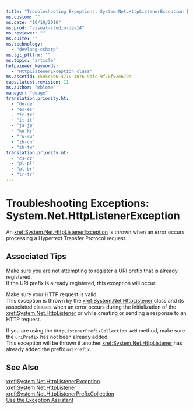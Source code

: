 ```yaml
---
title: "Troubleshooting Exceptions: System.Net.HttpListenerException | testtitle"
ms.custom: ""
ms.date: "10/19/2016"
ms.prod: "visual-studio-dev14"
ms.reviewer: ""
ms.suite: ""
ms.technology: 
  - "devlang-csharp"
ms.tgt_pltfrm: ""
ms.topic: "article"
helpviewer_keywords: 
  - "HttpListenerException class"
ms.assetid: 1595c5b6-4710-4076-9bfc-9f70f52e679a
caps.latest.revision: 11
ms.author: "mblome"
manager: "douge"
translation.priority.ht: 
  - "de-de"
  - "es-es"
  - "fr-fr"
  - "it-it"
  - "ja-jp"
  - "ko-kr"
  - "ru-ru"
  - "zh-cn"
  - "zh-tw"
translation.priority.mt: 
  - "cs-cz"
  - "pl-pl"
  - "pt-br"
  - "tr-tr"
---
```

# Troubleshooting Exceptions: System.Net.HttpListenerException
An <xref:System.Net.HttpListenerException> is thrown when an error occurs processing a Hypertext Transfer Protocol request.  
  
## Associated Tips  
 Make sure you are not attempting to register a URI prefix that is already registered.  
 If the URI prefix is already registered, this exception will occur.  
  
 Make sure your HTTP request is valid.  
 This exception is thrown by the <xref:System.Net.HttpListener> class and its associated classes when an error occurs during the initialization of the <xref:System.Net.HttpListener> or while creating or sending a response to an HTTP request.  
  
 If you are using the `HttpListenerPrefixCollection.Add` method, make sure the `uriPrefix` has not been already added.  
 This exception will be thrown if another <xref:System.Net.HttpListener> has already added the prefix `uriPrefix`.  
  
## See Also  
 <xref:System.Net.HttpListenerException>   
 <xref:System.Net.HttpListener>   
 <xref:System.Net.HttpListenerPrefixCollection>   
 [Use the Exception Assistant](../Topic/How%20to:%20Use%20the%20Exception%20Assistant.md)
